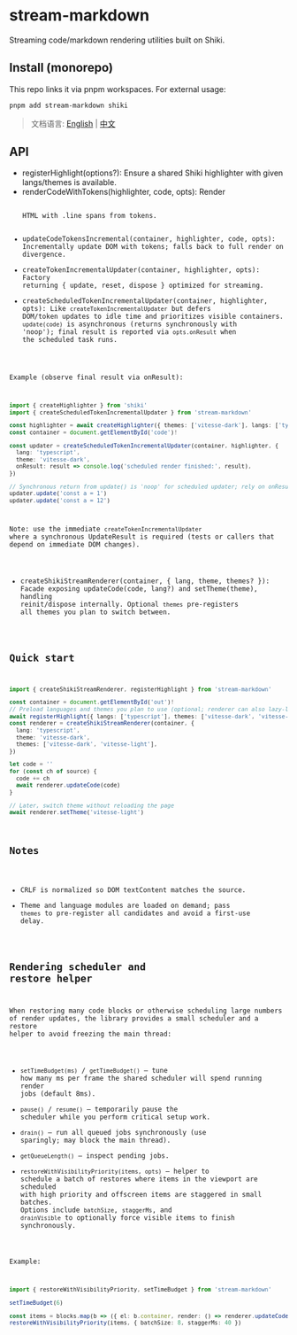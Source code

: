 # stream-markdown

Streaming code/markdown rendering utilities built on Shiki.

## Install (monorepo)

This repo links it via pnpm workspaces. For external usage:

```sh
pnpm add stream-markdown shiki
```

> 文档语言: [English](./README.md) | [中文](./README.zh-CN.md)

## API

- registerHighlight(options?): Ensure a shared Shiki highlighter with given langs/themes is available.
- renderCodeWithTokens(highlighter, code, opts): Render <pre><code> HTML with .line spans from tokens.
- updateCodeTokensIncremental(container, highlighter, code, opts): Incrementally update DOM with tokens; falls back to full render on divergence.
- createTokenIncrementalUpdater(container, highlighter, opts): Factory returning { update, reset, dispose } optimized for streaming.
- createScheduledTokenIncrementalUpdater(container, highlighter, opts): Like `createTokenIncrementalUpdater` but defers DOM/token updates to idle time and prioritizes visible containers. `update(code)` is asynchronous (returns synchronously with 'noop'); final result is reported via `opts.onResult` when the scheduled task runs.

Example (observe final result via onResult):

```ts
import { createHighlighter } from 'shiki'
import { createScheduledTokenIncrementalUpdater } from 'stream-markdown'

const highlighter = await createHighlighter({ themes: ['vitesse-dark'], langs: ['typescript'] })
const container = document.getElementById('code')!

const updater = createScheduledTokenIncrementalUpdater(container, highlighter, {
  lang: 'typescript',
  theme: 'vitesse-dark',
  onResult: result => console.log('scheduled render finished:', result),
})

// Synchronous return from update() is 'noop' for scheduled updater; rely on onResult
updater.update('const a = 1')
updater.update('const a = 12')
```

Note: use the immediate `createTokenIncrementalUpdater` where a synchronous UpdateResult is required (tests or callers that depend on immediate DOM changes).
- createShikiStreamRenderer(container, { lang, theme, themes? }): Facade exposing updateCode(code, lang?) and setTheme(theme), handling reinit/dispose internally. Optional `themes` pre-registers all themes you plan to switch between.

## Quick start

```ts
import { createShikiStreamRenderer, registerHighlight } from 'stream-markdown'

const container = document.getElementById('out')!
// Preload languages and themes you plan to use (optional; renderer can also lazy-load)
await registerHighlight({ langs: ['typescript'], themes: ['vitesse-dark', 'vitesse-light'] })
const renderer = createShikiStreamRenderer(container, {
  lang: 'typescript',
  theme: 'vitesse-dark',
  themes: ['vitesse-dark', 'vitesse-light'],
})

let code = ''
for (const ch of source) {
  code += ch
  await renderer.updateCode(code)
}

// Later, switch theme without reloading the page
await renderer.setTheme('vitesse-light')
```

## Notes
- CRLF is normalized so DOM textContent matches the source.
- Theme and language modules are loaded on demand; pass `themes` to pre-register all candidates and avoid a first-use delay.

## Rendering scheduler and restore helper

When restoring many code blocks or otherwise scheduling large numbers of
render updates, the library provides a small scheduler and a restore helper
to avoid freezing the main thread:

- `setTimeBudget(ms)` / `getTimeBudget()` — tune how many ms per frame the
  shared scheduler will spend running render jobs (default 8ms).
- `pause()` / `resume()` — temporarily pause the scheduler while you perform
  critical setup work.
- `drain()` — run all queued jobs synchronously (use sparingly; may block the
  main thread).
- `getQueueLength()` — inspect pending jobs.
- `restoreWithVisibilityPriority(items, opts)` — helper to schedule a batch of
  restores where items in the viewport are scheduled with high priority and
  offscreen items are staggered in small batches. Options include `batchSize`,
  `staggerMs`, and `drainVisible` to optionally force visible items to finish
  synchronously.

Example:

```ts
import { restoreWithVisibilityPriority, setTimeBudget } from 'stream-markdown'

setTimeBudget(6)

const items = blocks.map(b => ({ el: b.container, render: () => renderer.updateCode(b.code) }))
restoreWithVisibilityPriority(items, { batchSize: 8, staggerMs: 40 })
```
